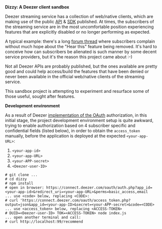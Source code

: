 **Dizzy: A Deezer client sandbox**

Deezer streaming service has a collection of web/native clients, which are making use of the public [API](https://developers.deezer.com/api) & [SDK](https://developers.deezer.com/sdk/javascript) published. At times, the subscribers of the streaming service are in the most uncomfortable position experiencing features that are explicitly disabled or no longer performing as expected.

A typical example: there's a long [forum thread](https://en.deezercommunity.com/features-44/where-is-hear-this-39816) where subscribers complain without much hope about the "Hear this" feature being removed. It's hard to conceive how can subscribers be alienated is such manner by some decent service providers, but it's the reason this project came about :-)

Not all Deezer APIs are probably published, but the ones available are pretty good and could help access/build the features that have been denied or never been available in the official web/native clients of the streaming service.

This sandbox project is attempting to experiment and resurface some of those useful, sought after features.


**Development environment**

As a result of Deezer [implementation of the OAuth](https://developers.deezer.com/api/oauth) authorization, in this initial stage, the project development environment setup is quite awkward, trying to enable authorization based on 4 subscriber specific and confidential fields (listed below), in order to obtain the `access_token` manually, before the application is deployed at the expected `<your-app-URL>`:
 1. `<your-app-id>`
 2. `<your-app-URL>`
 3. `<your-APP-secret>`
 4. `<Deezer-user-ID>`

```
# git clone ...
# cd dizzy
# npm install
# open in browser: https://connect.deezer.com/oauth/auth.php?app_id=<your-app-id>&redirect_uri=<your-app-URL>&perms=basic_access,email
... use <code> below, replacing <CODE>:
# curl 'https://connect.deezer.com/oauth/access_token.php?output=json&app_id=<your-app-ID>&secret=<your-APP-secret>&code=<CODE>
... use <access_token> below, replacing <ACCESS-TOKEN>
# DUID=<Deezer-user-ID> TOK=<ACCESS-TOKEN> node index.js
... open another terminal and call:
# curl http://localhost:99/recommend
```
